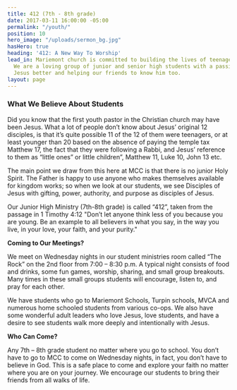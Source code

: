 ```yaml
---
title: 412 (7th - 8th grade)
date: 2017-03-11 16:00:00 -05:00
permalink: "/youth/"
position: 10
hero_image: "/uploads/sermon_bg.jpg"
hasHero: true
heading: '412: A New Way To Worship'
lead_in: Mariemont church is committed to building the lives of teenagers in Cincinnati.
  We are a loving group of junior and senior high students with a passion for knowing
  Jesus better and helping our friends to know him too.
layout: page
---
```


### What We Believe About Students

Did you know that the first youth pastor in the Christian church may have been Jesus. What a lot of people don’t know about Jesus’ original 12 disciples, is that it’s quite possible 11 of the 12 of them were teenagers, or at least younger than 20 based on the absence of paying the temple tax Matthew 17, the fact that they were following a Rabbi, and Jesus’ reference to them as “little ones” or little children”, Matthew 11, Luke 10, John 13 etc.

The main point we draw from this here at MCC is that there is no junior Holy Spirit. The Father is happy to use anyone who makes themselves available for kingdom works; so when we look at our students, we see Disciples of Jesus with gifting, power, authority, and purpose as disciples of Jesus.

Our Junior High Ministry (7th-8th grade) is called “412”, taken from the passage in 1 Timothy 4:12 "Don’t let anyone think less of you because you are young. Be an example to all believers in what you say, in the way you live, in your love, your faith, and your purity."

**Coming to Our Meetings?**

We meet on Wednesday nights in our student ministries room called “The Rock” on the 2nd floor from 7:00 – 8:30 p.m. A typical night consists of food and drinks, some fun games, worship, sharing, and small group breakouts. Many times in these small groups students will encourage, listen to, and pray for each other.
 
We have students who go to Mariemont Schools, Turpin schools, MVCA and numerous home schooled students from various co-ops. We also have some wonderful adult leaders who love Jesus, love students, and have a desire to see students walk more deeply and intentionally with Jesus.

**Who Can Come?**

Any 7th – 8th grade student no matter where you go to school. You don’t have to go to MCC to come on Wednesday nights, in fact, you don’t have to believe in God. This is a safe place to come and explore your faith no matter where you are on your journey. We encourage our students to bring their friends from all walks of life.
